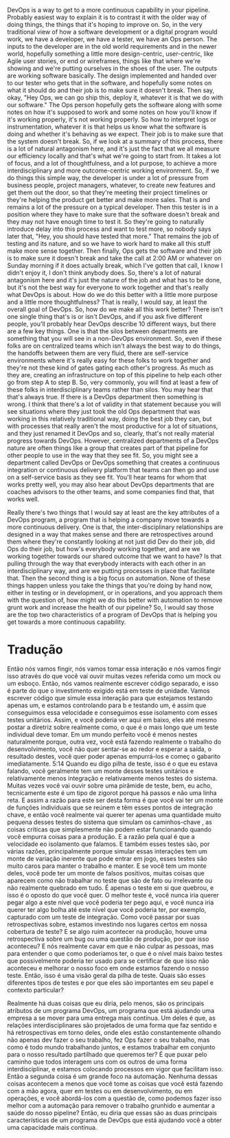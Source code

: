 DevOps is a way to get to a more continuous capability in your pipeline. Probably easiest way to explain it is to contrast it with the older way of doing things, the things that it's hoping to improve on. So, in the very traditional view of how a software development or a digital program would work, we have a developer, we have a tester, we have an Ops person. The inputs to the developer are in the old world requirements and in the newer world, hopefully something a little more design-centric, user-centric, like Agile user stories, or end or wireframes, things like that where we're showing and we're putting ourselves in the shoes of the user. The outputs are working software basically. The design implemented and handed over to our tester who gets that in the software, and hopefully some notes on what it should do and their job is to make sure it doesn't break. Then say, okay, "Hey Ops, we can go ship this, deploy it, whatever it is that we do with our software." The Ops person hopefully gets the software along with some notes on how it's supposed to work and some notes on how you'll know if it's working properly, it's not working properly. So how to interpret logs or instrumentation, whatever it is that helps us know what the software is doing and whether it's behaving as we expect. Their job is to make sure that the system doesn't break. So, if we look at a summary of this process, there is a lot of natural antagonism here, and it's just the fact that we all measure our efficiency locally and that's what we're going to start from. It takes a lot of focus, and a lot of thoughtfulness, and a lot purpose, to achieve a more interdisciplinary and more outcome-centric working environment. So, if we do things this simple way, the developer is under a lot of pressure from business people, project managers, whatever, to create new features and get them out the door, so that they're meeting their project timelines or they're helping the product get better and make more sales. That is and remains a lot of the pressure on a typical developer. Then this tester is in a position where they have to make sure that the software doesn't break and they may not have enough time to test it. So they're going to naturally introduce delay into this process and want to test more, so nobody says later that, "Hey, you should have tested that more." That remains the job of testing and its nature, and so we have to work hard to make all this stuff make more sense together. Then finally, Ops gets the software and their job is to make sure it doesn't break and take the call at 2:00 AM or whatever on Sunday morning if it does actually break, which I've gotten that call, I know I didn't enjoy it, I don't think anybody does. So, there's a lot of natural antagonism here and it's just the nature of the job and what has to be done, but it's not the best way for everyone to work together and that's really what DevOps is about. How do we do this better with a little more purpose and a little more thoughtfulness? That is really, I would say, at least the overall goal of DevOps. So, how do we make all this work better? There isn't one single thing that's is or isn't DevOps, and if you ask five different people, you'll probably hear DevOps describe 10 different ways, but there are a few key things. One is that the silos between departments are something that you will see in a non-DevOps environment. So, even if these folks are on centralized teams which isn't always the best way to do things, the handoffs between them are very fluid, there are self-service environments where it's really easy for these folks to work together and they're not these kind of gates gating each other's progress. As much as they are, creating an infrastructure on top of this pipeline to help each other go from step A to step B. So, very commonly, you will find at least a few of these folks in interdisciplinary teams rather than silos. You may hear that that's always true. If there is a DevOps department then something is wrong. I think that there's a lot of validity in that statement because you will see situations where they just took the old Ops department that was working in this relatively traditional way, doing the best job they can, but with processes that really aren't the most productive for a lot of situations, and they just renamed it DevOps and so, clearly, that's not really material progress towards DevOps. However, centralized departments of a DevOps nature are often things like a group that creates part of that pipeline for other people to use in the way that they see fit. So, you might see a department called DevOps or DevOps something that creates a continuous integration or continuous delivery platform that teams can then go and use on a self-service basis as they see fit. You'll hear teams for whom that works pretty well, you may also hear about DevOps departments that are coaches advisors to the other teams, and some companies find that, that works well.


Really there's two things that I would say at least are the key attributes of a DevOps program, a program that is helping a company move towards a more continuous delivery. One is that, the inter-disciplinary relationships are designed in a way that makes sense and there are retrospectives around them where they're constantly looking at not just did Dev do their job, did Ops do their job, but how's everybody working together, and are we working together towards our shared outcome that we want to have? Is that pulling through the way that everybody interacts with each other in an interdisciplinary way, and are we putting processes in place that facilitate that. Then the second thing is a big focus on automation. None of these things happen unless you take the things that you're doing by hand now, either in testing or in development, or in operations, and you approach them with the question of, how might we do this better with automation to remove grunt work and increase the health of our pipeline? So, I would say those are the top two characteristics of a program of DevOps that is helping you get towards a more continuous capability.


# Tradução

Então nós vamos fingir, nós vamos tomar essa interação e nós vamos fingir isso através do que você vai ouvir muitas vezes referida como um mock ou um esboço. Então, nós vamos realmente escrever código separado, e isso é parte do que o investimento exigido está em teste de unidade. Vamos escrever código que simule essa interação para que estejamos testando apenas um, e estamos controlando para b e testando um, é assim que conseguimos essa velocidade e conseguimos esse isolamento com esses testes unitários. Assim, e você poderia ver aqui em baixo, eles até mesmo postar a diretriz sobre realmente como, o que é o mais longo que um teste individual deve tomar. Em um mundo perfeito você é menos nestes naturalmente porque, outra vez, você está fazendo realmente o trabalho do desenvolvimento, você não quer sentar-se ao redor e esperar a saída, o resultado destes, você quer poder apenas empurrá-los e começ o gabarito imediatamente. 5:14 Quando eu digo pilha de teste, isso é o que eu estava falando, você geralmente tem um monte desses testes unitários e relativamente menos integração e relativamente menos testes do sistema. Muitas vezes você vai ouvir sobre uma pirâmide de teste, bem, eu acho, tecnicamente este é um tipo de zigorot porque há passos e não uma linha reta. E assim a razão para este ser desta forma é que você vai ter um monte de funções individuais que se reúnem e têm esses pontos de integração chave, e então você realmente vai querer ter apenas uma quantidade muito pequena desses testes do sistema que simulam os caminhos-chave , as coisas críticas que simplesmente não podem estar funcionando quando você empurra coisas para a produção. E a razão pela qual é que a velocidade eo isolamento que falamos. E também esses testes são, por várias razões, principalmente porque simular essas interações tem um monte de variação inerente que pode entrar em jogo, esses testes são muito caros para manter o trabalho e manter. E se você tem um monte deles, você pode ter um monte de falsos positivos, muitas coisas que aparecem como não trabalhar no teste que são de fato ou irrelevante ou não realmente quebrado em tudo. É apenas o teste em si que quebrou, e isso é o oposto do que você quer. O melhor teste é, você nunca iria querer pegar algo a este nível que você poderia ter pego aqui, e você nunca iria querer ter algo bolha até este nível que você poderia ter, por exemplo, capturado com um teste de integração. Como você passar por suas retrospectivas sobre, estamos investindo nos lugares certos em nossa cobertura de teste? E se algo ruim acontecer na produção, houve uma retrospectiva sobre um bug ou uma questão de produção, por que isso aconteceu? E nós realmente cavar em que e não culpar as pessoas, mas para entender o que como poderíamos ter, o que é o nível mais baixo testes que possivelmente poderia ter usado para se certificar de que isso não aconteceu e melhorar o nosso foco em onde estamos fazendo o nosso teste. Então, isso é uma visão geral da pilha de teste. Quais são esses diferentes tipos de testes e por que eles são importantes em seu papel e contexto particular? 

Realmente há duas coisas que eu diria, pelo menos, são os principais atributos de um programa DevOps, um programa que está ajudando uma empresa a se mover para uma entrega mais contínua. Um deles é que, as relações interdisciplinares são projetados de uma forma que faz sentido e há retrospectivas em torno deles, onde eles estão constantemente olhando não apenas dev fazer o seu trabalho, fez Ops fazer o seu trabalho, mas como é todo mundo trabalhando juntos, e estamos trabalhar em conjunto para o nosso resultado partilhado que queremos ter? É que puxar pelo caminho que todos interagem uns com os outros de uma forma interdisciplinar, e estamos colocando processos em vigor que facilitam isso. Então a segunda coisa é um grande foco na automação. Nenhuma dessas coisas acontecem a menos que você tome as coisas que você está fazendo com a mão agora, quer em testes ou em desenvolvimento, ou em operações, e você abordá-los com a questão de, como podemos fazer isso melhor com a automação para remover o trabalho grunhido e aumentar a saúde do nosso pipeline? Então, eu diria que essas são as duas principais características de um programa de DevOps que está ajudando você a obter uma capacidade mais contínua.
